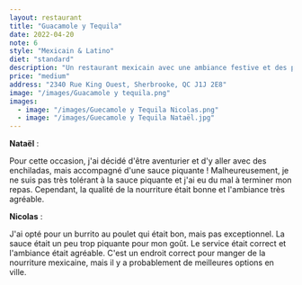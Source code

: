 ```yaml
---
layout: restaurant
title: "Guacamole y Tequila"
date: 2022-04-20
note: 6
style: "Mexicain & Latino"
diet: "standard"
description: "Un restaurant mexicain avec une ambiance festive et des plats traditionnels"
price: "medium"
address: "2340 Rue King Ouest, Sherbrooke, QC J1J 2E8"
image: "/images/Guacamole y tequila.png"
images:
  - image: "/images/Guecamole y Tequila Nicolas.png"
  - image: "/images/Guecamole y Tequila Nataël.jpg"
---
```


**Nataël** :

Pour cette occasion, j'ai décidé d'être aventurier et d'y aller avec des enchiladas, mais accompagné d'une sauce piquante ! Malheureusement, je ne suis pas très tolérant à la sauce piquante et j'ai eu du mal à terminer mon repas. Cependant, la qualité de la nourriture était bonne et l'ambiance très agréable.

**Nicolas** :

J'ai opté pour un burrito au poulet qui était bon, mais pas exceptionnel. La sauce était un peu trop piquante pour mon goût. Le service était correct et l'ambiance était agréable. C'est un endroit correct pour manger de la nourriture mexicaine, mais il y a probablement de meilleures options en ville.
